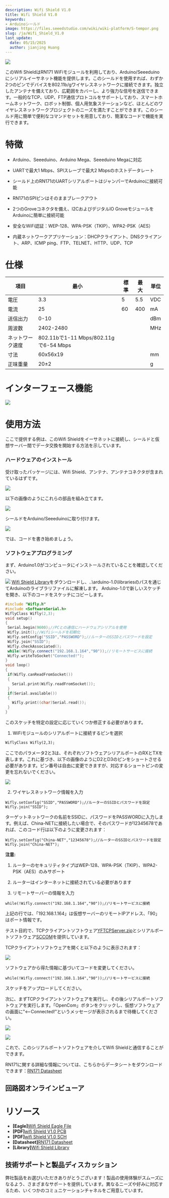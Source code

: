 ```yaml
---
description: Wifi Shield V1.0
title: Wifi Shield V1.0
keywords:
- Arduinoシールド
image: https://files.seeedstudio.com/wiki/wiki-platform/S-tempor.png
slug: /ja/Wifi_Shield_V1.0
last_update:
  date: 05/15/2025
  author: jianjing Huang
---
```



<!-- ---
name: Wifi Shield V1.0
category: 廃止
bzurl:
oldwikiname: Wifi_Shield_V1.0
prodimagename:
bzprodimageurl:
surveyurl: https://www.research.net/r/Wifi_Shield_V1-0
sku:
tags:
--- -->

![](https://files.seeedstudio.com/wiki/Wifi_Shield_v1.0/img/Wifishield.jpg)

このWifi ShieldはRN171 WiFiモジュールを利用しており、Arduino/Seeeduinoにシリアルイーサネット機能を提供します。このシールドを使用すれば、わずか2つのピンでデバイスを802.11b/gワイヤレスネットワークに接続できます。独立したアンテナを備えており、広範囲をカバーし、より強力な信号を送信できます。一般的なTCP、UDP、FTP通信プロトコルをサポートしており、スマートホームネットワーク、ロボット制御、個人用気象ステーションなど、ほとんどのワイヤレスネットワークプロジェクトのニーズを満たすことができます。このシールド用に簡単で便利なコマンドセットを用意しており、簡潔なコードで機能を実行できます。

# 特徴 #

- Arduino、Seeeduino、Arduino Mega、Seeeduino Megaに対応

- UARTで最大1 Mbps、SPIスレーブで最大2 Mbpsのホストデータレート

- シールド上のRN171のUARTシリアルポートはジャンパーでArduinoに接続可能

- RN171のSPIピンはそのままブレークアウト

- 2つのGroveコネクタを備え、I2CおよびデジタルIO GroveモジュールをArduinoに簡単に接続可能

- 安全なWiFi認証：WEP-128、WPA-PSK（TKIP）、WPA2-PSK（AES）

- 内蔵ネットワークアプリケーション：DHCPクライアント、DNSクライアント、ARP、ICMP ping、FTP、TELNET、HTTP、UDP、TCP

# 仕様 #

| 項目 | 最小 | 標準 | 最大 | 単位 |
|------|------|------|------|------|
| 電圧 | 3.3 | 5 | 5.5 | VDC |
| 電流 | 25 | 60 | 400 | mA |
| 送信出力 | 0-10 | | | dBm |
| 周波数 | 2402-2480 | | | MHz |
| ネットワーク速度 | 802.11bで1-11 Mbps/802.11gで6-54 Mbps | | | |
| 寸法 | 60x56x19 | | | mm |
| 正味重量 | 20±2 | | | g |

# インターフェース機能

![](https://files.seeedstudio.com/wiki/Wifi_Shield_v1.0/img/Wifishield009.jpg)

# 使用方法 #

ここで提供する例は、このWifi Shieldをイーサネットに接続し、シールドと仮想サーバー間でデータ交換を開始する方法を示しています。

### ハードウェアのインストール ###

受け取ったパッケージには、Wifi Shield、アンテナ、アンテナコネクタが含まれているはずです。

![](https://files.seeedstudio.com/wiki/Wifi_Shield_v1.0/img/Wifishield001.jpg)

以下の画像のようにこれらの部品を組み立てます。

![](https://files.seeedstudio.com/wiki/Wifi_Shield_v1.0/img/Wifishield002.jpg)

シールドをArduino/Seeeduinoに取り付けます。

![](https://files.seeedstudio.com/wiki/Wifi_Shield_v1.0/img/Wifishield003.jpg)

では、コードを書き始めましょう。

### ソフトウェアプログラミング ###

まず、Arduino1.0がコンピュータにインストールされていることを確認してください。

![](https://files.seeedstudio.com/wiki/Wifi_Shield_v1.0/img/Tb2.jpg)
[Wifi Shield Library](https://github.com/Seeed-Studio/WiFi_Shield)をダウンロードし、..\arduino-1.0\librariesのパスを通じてArduinoのライブラリファイルに解凍します。
Arduino-1.0で新しいスケッチを開き、以下のコードをスケッチにコピーします。

```cpp
#include "Wifly.h"
#include <SoftwareSerial.h>
WiflyClass Wifly(2,3);
void setup()
{
 Serial.begin(9600);//PCとの通信にハードウェアシリアルを使用
 Wifly.init();//Wifiシールドを初期化
 Wifly.setConfig("SSID","PASSWORD");//ルーターのSSIDとパスワードを設定
 Wifly.join("SSID");
 Wifly.checkAssociated();
 while(!Wifly.connect("192.168.1.164","90"));//リモートサービスに接続
 Wifly.writeToSocket("Connected!");
}
void loop()
{
 if(Wifly.canReadFromSocket())
 {
   Serial.print(Wifly.readFromSocket());
 }
 if(Serial.available())
 {
   Wifly.print((char)Serial.read());
 }
}

```

このスケッチを特定の設定に応じていくつか修正する必要があります。

1. WiFiモジュールのシリアルポートに接続するピンを選択

```txt
WiflyClass Wifly(2,3);

```

ここでのパラメータ2と3は、それぞれソフトウェアシリアルポートのRXとTXを表します。これに基づき、以下の画像のようにD2とD3のピンをショートさせる必要があります。ピン番号は自由に変更できますが、対応するショートピンの変更を忘れないでください。

![](https://files.seeedstudio.com/wiki/Wifi_Shield_v1.0/img/Wifishield004.jpg)

2. ワイヤレスネットワーク情報を入力

```
Wifly.setConfig("SSID","PASSWORD");//ルーターのSSIDとパスワードを設定
Wifly.join("SSID");
```

ターゲットネットワークの名前をSSIDに、パスワードをPASSWORDに入力します。例えば、China-NETに接続したい場合で、そのパスワードが12345678であれば、このコード行は以下のように変更されます：

```
Wifly.setConfig("China-NET","12345678");//ルーターのSSIDとパスワードを設定
Wifly.join("China-NET");
```

**注意:**

1. ルーターのセキュリティタイプはWEP-128、WPA-PSK（TKIP）、WPA2-PSK（AES）のみサポート

2. ルーターはインターネットに接続されている必要があります

3. リモートサーバーの情報を入力

```
while(!Wifly.connect("192.168.1.164","90"));//リモートサービスに接続
```

上記の行では、「192.168.1.164」は仮想サーバーのリモートIPアドレス、「90」はポート情報です。

テスト目的で、TCPクライアントソフトウェア[YFTCPServer.zip](https://files.seeedstudio.com/wiki/Wifi_Shield_v1.0/res/YFTCPServer.zip)とシリアルポートソフトウェア[SCCOM](https://files.seeedstudio.com/wiki/Wifi_Shield_v1.0/res/Sscom32E.zip)を提供しています。

TCPクライアントソフトウェアを開くと以下のように表示されます：

![](https://files.seeedstudio.com/wiki/Wifi_Shield_v1.0/img/Wifishield005.jpg)

ソフトウェアから得た情報に基づいてコードを変更してください。

```
while(!Wifly.connect("192.168.1.164","90"));//リモートサービスに接続
```

スケッチをアップロードしてください。

次に、まずTCPクライアントソフトウェアを実行し、その後シリアルポートソフトウェアを実行します。「OpenCom」ボタンをクリックし、仮想ソフトウェアの画面に"&lt;--Connected!"というメッセージが表示されるまで待機してください。

![](https://files.seeedstudio.com/wiki/Wifi_Shield_v1.0/img/Wifishield006.jpg)

![](https://files.seeedstudio.com/wiki/Wifi_Shield_v1.0/img/Wifishield007.jpg)

これで、このシリアルポートソフトウェアを介してWifi Shieldと通信することができます。

RN171に関する詳細な情報については、こちらからデータシートをダウンロードできます：[RN171 Datasheet](https://files.seeedstudio.com/wiki/Wifi_Shield_v1.0/res/WiFly-RN-UM.pdf)

## 回路図オンラインビューア

<div className="altium-ecad-viewer" data-project-src="https://files.seeedstudio.com/wiki/Wifi_Shield_v1.0/res/Wifi_Shield_Eagle.zip" style={{borderRadius: '0px 0px 4px 4px', height: 500, borderStyle: 'solid', borderWidth: 1, borderColor: 'rgb(241, 241, 241)', overflow: 'hidden', maxWidth: 1280, maxHeight: 700, boxSizing: 'border-box'}}>
</div>

# リソース #

- **[Eagle]**[Wifi Shield Eagle File](https://files.seeedstudio.com/wiki/Wifi_Shield_v1.0/res/Wifi_Shield_Eagle.zip)
- **[PDF]**[wifi Shield V1.0 PCB](https://files.seeedstudio.com/wiki/Wifi_Shield_v1.0/res/wifi%20Shield%20V1.0.pdf)
- **[PDF]**[wifi Shield V1.0 SCH](https://files.seeedstudio.com/wiki/Wifi_Shield_v1.0/res/wifi%20Shield%20V1.0%20SCH.pdf)
- **[Datasheet]**[RN171 Datasheet](https://files.seeedstudio.com/wiki/Wifi_Shield_v1.0/res/WiFly-RN-UM.pdf)
- **[Library]**[Wifi Shield Library](https://github.com/Seeed-Studio/WiFi_Shield)

## 技術サポートと製品ディスカッション

弊社製品をお選びいただきありがとうございます！製品の使用体験がスムーズになるよう、さまざまなサポートを提供しています。異なるニーズや好みに対応するため、いくつかのコミュニケーションチャネルをご用意しています。

<div class="button_tech_support_container">
<a href="https://forum.seeedstudio.com/" class="button_forum"></a> 
<a href="https://www.seeedstudio.com/contacts" class="button_email"></a>
</div>

<div class="button_tech_support_container">
<a href="https://discord.gg/eWkprNDMU7" class="button_discord"></a> 
<a href="https://github.com/Seeed-Studio/wiki-documents/discussions/69" class="button_discussion"></a>
</div>